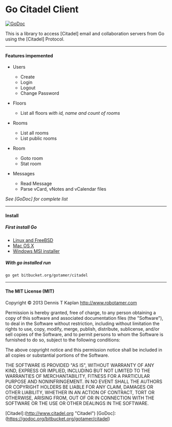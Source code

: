 Go Citadel Client
=================
[![GoDoc](https://godoc.org/bitbucket.org/gotamer/citadel?status.png)](https://godoc.org/bitbucket.org/gotamer/citadel)

This is a library to access [Citadel] email and collaboration servers from Go using the [Citadel] Protocol.
________________________________________________________

#### Features impemented
 - Users
	+ Create
	+ Login
	+ Logout
	+ Change Password

 - Floors
	+ List all floors *with id, name and count of rooms*

 - Rooms
	+ List all rooms
	+ List public rooms

 - Room
	+ Goto room
	+ Stat room

 - Messages
    + Read Message
	+ Parse vCard, vNotes and vCalendar files

*See [GoDoc] for complete list*
________________________________________________________

#### Install

##### First install Go

 - [Linux and FreeBSD](http://golang.org/doc/install#tarball)
 - [Mac OS X](http://golang.org/doc/install#osx)
 - [Windows MSI installer](http://golang.org/doc/install#windows)

##### With go installed run

	go get bitbucket.org/gotamer/citadel


________________________________________________________

#### The MIT License (MIT)

Copyright © 2013 Dennis T Kaplan <http://www.robotamer.com>

Permission is hereby granted, free of charge, to any person obtaining a copy of this software and associated documentation files (the "Software"), to deal in the Software without restriction, including without limitation the rights to use, copy, modify, merge, publish, distribute, sublicense, and/or sell copies of the Software, and to permit persons to whom the Software is furnished to do so, subject to the following conditions:

The above copyright notice and this permission notice shall be included in all copies or substantial portions of the Software.

THE SOFTWARE IS PROVIDED "AS IS", WITHOUT WARRANTY OF ANY KIND, EXPRESS OR IMPLIED, INCLUDING BUT NOT LIMITED TO THE WARRANTIES OF MERCHANTABILITY, FITNESS FOR A PARTICULAR PURPOSE AND NONINFRINGEMENT. IN NO EVENT SHALL THE AUTHORS OR COPYRIGHT HOLDERS BE LIABLE FOR ANY CLAIM, DAMAGES OR OTHER LIABILITY, WHETHER IN AN ACTION OF CONTRACT, TORT OR OTHERWISE, ARISING FROM, OUT OF OR IN CONNECTION WITH THE SOFTWARE OR THE USE OR OTHER DEALINGS IN THE SOFTWARE.


[Citadel]:(http://www.citadel.org "Citadel")
[GoDoc]:(https://godoc.org/bitbucket.org/gotamer/citadel)
